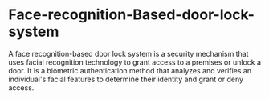 # Face-recognition-Based-door-lock-system
A face recognition-based door lock system is a security mechanism that uses facial recognition technology to grant access to a premises or unlock a door. It is a biometric authentication method that analyzes and verifies an individual's facial features to determine their identity and grant or deny access.
